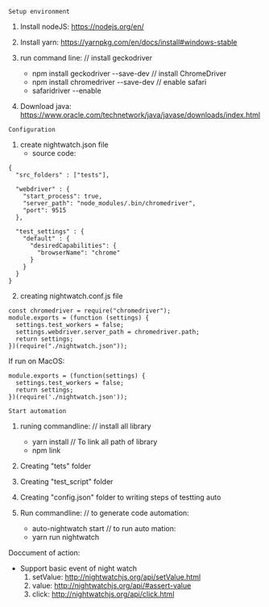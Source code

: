 ````
Setup environment
````
1. Install nodeJS:
https://nodejs.org/en/

2. Install yarn: 
https://yarnpkg.com/en/docs/install#windows-stable


3. run command line:
    // install geckodriver
    - npm install geckodriver --save-dev 
    // install ChromeDriver
    - npm install chromedriver --save-dev
    // enable safari
    - safaridriver --enable

4. Download java: https://www.oracle.com/technetwork/java/javase/downloads/index.html

````
Configuration
````
1. create nightwatch.json file
    - source code:
```
{
  "src_folders" : ["tests"],

  "webdriver" : {
    "start_process": true,
    "server_path": "node_modules/.bin/chromedriver",
    "port": 9515
  },

  "test_settings" : {
    "default" : {
      "desiredCapabilities": {
        "browserName": "chrome"
      }
    }
  }
}
```

2. creating nightwatch.conf.js file
```
const chromedriver = require("chromedriver");
module.exports = (function (settings) {
  settings.test_workers = false;
  settings.webdriver.server_path = chromedriver.path;
  return settings;
})(require("./nightwatch.json"));
```
If run on MacOS:

```
module.exports = (function(settings) {
  settings.test_workers = false;
  return settings;
})(require('./nightwatch.json'));
```

```
Start automation
```
1. runing commandline:
    // install all library
    - yarn install
    // To link all path of library
    - npm link

2. Creating "tets" folder
3. Creating "test_script" folder
4. Creating "config.json" folder to writing steps of testting auto
5. Run commandline: 
    // to generate code automation:
    - auto-nightwatch start
    // to run auto mation:
    - yarn run nightwatch


Doccument of action:
- Support basic event of night watch
  1. setValue: http://nightwatchjs.org/api/setValue.html
  2. value: http://nightwatchjs.org/api/#assert-value
  3. click: http://nightwatchjs.org/api/click.html
  
